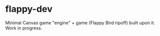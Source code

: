 flappy-dev
==========

Minimal Canvas game "engine" + game (Flappy Bird ripoff) built upon it. Work in progress.
